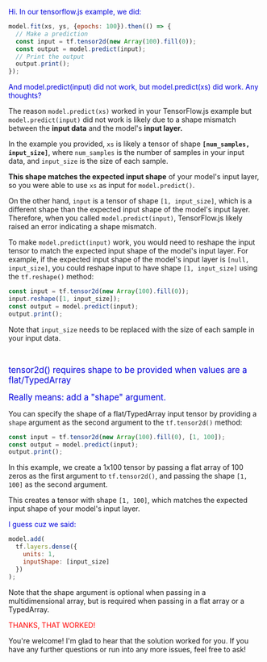 <span style="color:#0000dd;">Hi.  In our tensorflow.js example, we did:</span>

```js
model.fit(xs, ys, {epochs: 100}).then(() => {
  // Make a prediction
  const input = tf.tensor2d(new Array(100).fill(0));
  const output = model.predict(input);
  // Print the output
  output.print();
});
```

<span style="color:#0000dd;">And model.predict(input) did not work, but model.predict(xs) did work.  Any thoughts?</span>

The reason `model.predict(xs)` worked in your TensorFlow.js example but `model.predict(input)` did not work is likely due to a shape mismatch between the **input data** and the model's **input layer.**

In the example you provided, `xs` is likely a tensor of shape **`[num_samples, input_size]`**, where `num_samples` is the number of samples in your input data, and `input_size` is the size of each sample.

**This shape matches the expected input shape** of your model's input layer, so you were able to use `xs` as input for `model.predict()`.

On the other hand, `input` is a tensor of shape `[1, input_size]`, which is a different shape than the expected input shape of the model's input layer. Therefore, when you called `model.predict(input)`, TensorFlow.js likely raised an error indicating a shape mismatch.

To make `model.predict(input)` work, you would need to reshape the input tensor to match the expected input shape of the model's input layer. For example, if the expected input shape of the model's input layer is `[null, input_size]`, you could reshape input to have shape `[1, input_size]` using the `tf.reshape()` method:

```js
const input = tf.tensor2d(new Array(100).fill(0));
input.reshape([1, input_size]);
const output = model.predict(input);
output.print();
```

Note that `input_size` needs to be replaced with the size of each sample in your input data.

<br>

<span style="color:#0000dd;font-size:larger;">tensor2d() requires shape to be provided when values are a flat/TypedArray</span>

<span style="color:#0000dd;font-size:larger;">Really means: add a "shape" argument.</span>

You can specify the shape of a flat/TypedArray input tensor by providing a `shape` argument as the second argument to the `tf.tensor2d()` method:

```js
const input = tf.tensor2d(new Array(100).fill(0), [1, 100]);
const output = model.predict(input);
output.print();
```

In this example, we create a 1x100 tensor by passing a flat array of 100 zeros as the first argument to `tf.tensor2d()`, and passing the shape `[1, 100]` as the second argument.

This creates a tensor with shape `[1, 100]`, which matches the expected input shape of your model's input layer.

<span style="color:#0000dd;">I guess cuz we said:</span>

```js
model.add(
  tf.layers.dense({ 
    units: 1, 
    inputShape: [input_size] 
  })
);
```

Note that the shape argument is optional when passing in a multidimensional array, but is required when passing in a flat array or a TypedArray.

<span style="color:red;">THANKS, THAT WORKED!</span>

You're welcome! I'm glad to hear that the solution worked for you. If you have any further questions or run into any more issues, feel free to ask!

<br>

